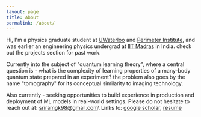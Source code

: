```yaml
---
layout: page
title: About
permalink: /about/
---
```


Hi, I'm a physics graduate student at [UWaterloo](https://uwaterloo.ca) and [Perimeter Institute](https://perimeterinstitute.ca), and was earlier an engineering physics undergrad at [IIT Madras](https://www.iitm.ac.in) in India. check out the projects section for past work.

Currently into the subject of "quantum learning theory", where a central question is - what is the complexity of learning properties of a many-body quantum state prepared in an experiment? the problem also goes by the name "tomography" for its conceptual similarity to imaging technology.

Also currently - seeking opportunities to build experience in production and deployment of ML models in real-world settings.
Please do not hesitate to reach out at: [sriramgk98@gmail.com](mailto:sriramgk98@gmail.com)\\
Links to: [google scholar](https://scholar.google.com/citations?user=d9-T--sAAAAJ&hl=en), [resume](https://sriramgkn.github.io/docs/resume_ram.pdf)




<!-- ![Image of Sriram](https://raw.githubusercontent.com/SriramGkn/sriramgkn.github.io/master/images/Outside_Godav.jpeg)
Outside my hostel at IITM! The COVID-19 pandemic forced us out of this beautiful campus with little notice. -->
<!--[IQC Waterloo](https://uwaterloo.ca/institute-for-quantum-computing/)-->
